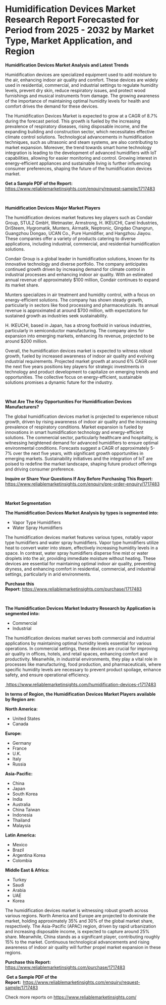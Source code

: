 <p><h1>Humidification Devices Market Research Report Forecasted for Period from 2025 -  2032 by Market Type, Market Application, and Region</h1></p><p><strong>Humidification Devices Market Analysis and Latest Trends</strong></p>
<p><p>Humidification devices are specialized equipment used to add moisture to the air, enhancing indoor air quality and comfort. These devices are widely used in residential, commercial, and industrial settings to regulate humidity levels, prevent dry skin, reduce respiratory issues, and protect wood furnishings and musical instruments from damage. The growing awareness of the importance of maintaining optimal humidity levels for health and comfort drives the demand for these devices.</p><p>The Humidification Devices Market is expected to grow at a CAGR of 8.7% during the forecast period. This growth is fueled by the increasing prevalence of respiratory diseases, rising disposable income, and the expanding building and construction sector, which necessitates effective climate control solutions. Technological advancements in humidification techniques, such as ultrasonic and steam systems, are also contributing to market expansion. Moreover, the trend towards smart home technology integration is leading to the development of advanced humidifiers with IoT capabilities, allowing for easier monitoring and control. Growing interest in energy-efficient appliances and sustainable living is further influencing consumer preferences, shaping the future of the humidification devices market.</p></p>
<p><strong>Get a Sample PDF of the Report:&nbsp;</strong> <a href="https://www.reliablemarketinsights.com/enquiry/request-sample/1717483?utm_campaign=2938&utm_medium=2&utm_source=Github&utm_content=ia&utm_term=25032025&utm_id=humidification-devices">https://www.reliablemarketinsights.com/enquiry/request-sample/1717483</a></p>
<p>&nbsp;</p>
<p><strong>Humidification Devices Major Market Players</strong></p>
<p><p>The humidification devices market features key players such as Condair Group, STULZ GmbH, Wetmaster, Armstrong, H. IKEUCHI, Carel Industries, DriSteem, Hygromatik, Munters, Airmatik, Neptronic, Qingdao Changrun, Guangzhou Dongao, UCAN Co., Pure Humidifier, and Hangzhou Jiayou. These companies offer a variety of products catering to diverse applications, including industrial, commercial, and residential humidification solutions.</p><p>Condair Group is a global leader in humidification solutions, known for its innovative technology and diverse portfolio. The company anticipates continued growth driven by increasing demand for climate control in industrial processes and enhancing indoor air quality. With an estimated annual revenue of approximately $100 million, Condair continues to expand its market share.</p><p>Munters specializes in air treatment and humidity control, with a focus on energy-efficient solutions. The company has shown steady growth, particularly in sectors like food processing and pharmaceuticals. Its annual revenue is approximated at around $700 million, with expectations for sustained growth as industries seek sustainability.</p><p>H. IKEUCHI, based in Japan, has a strong foothold in various industries, particularly in semiconductor manufacturing. The company aims for expansion into emerging markets, enhancing its revenue, projected to be around $200 million.</p><p>Overall, the humidification devices market is expected to witness robust growth, fueled by increased awareness of indoor air quality and evolving industrial requirements. Projected market growth at around 6% CAGR over the next five years positions key players for strategic investments in technology and product development to capitalize on emerging trends and opportunities. The collective focus on energy-efficient, sustainable solutions promises a dynamic future for the industry.</p></p>
<p>&nbsp;</p>
<p><strong>What Are The Key Opportunities For Humidification Devices Manufacturers?</strong></p>
<p><p>The global humidification devices market is projected to experience robust growth, driven by rising awareness of indoor air quality and the increasing prevalence of respiratory conditions. Market expansion is fueled by innovations in smart humidification technology and energy-efficient solutions. The commercial sector, particularly healthcare and hospitality, is witnessing heightened demand for advanced humidifiers to ensure optimal environmental conditions. Forecasts suggest a CAGR of approximately 5-7% over the next five years, with significant growth opportunities in emerging markets. Sustainability initiatives and the integration of IoT are poised to redefine the market landscape, shaping future product offerings and driving consumer preference.</p></p>
<p><strong>Inquire or Share Your Questions If Any Before Purchasing This Report:</strong> <a href="https://www.reliablemarketinsights.com/enquiry/pre-order-enquiry/1717483?utm_campaign=2938&utm_medium=2&utm_source=Github&utm_content=ia&utm_term=25032025&utm_id=humidification-devices">https://www.reliablemarketinsights.com/enquiry/pre-order-enquiry/1717483</a></p>
<p>&nbsp;</p>
<p><strong>Market Segmentation</strong></p>
<p><strong>The Humidification Devices Market Analysis by types is segmented into:</strong></p>
<p><ul><li>Vapor Type Humidifiers</li><li>Water Spray Humidifiers</li></ul></p>
<p><p>The humidification devices market features various types, notably vapor type humidifiers and water spray humidifiers. Vapor type humidifiers utilize heat to convert water into steam, effectively increasing humidity levels in a space. In contrast, water spray humidifiers disperse fine mist or water droplets into the air, providing immediate moisture without heating. These devices are essential for maintaining optimal indoor air quality, preventing dryness, and enhancing comfort in residential, commercial, and industrial settings, particularly in arid environments.</p></p>
<p><strong>Purchase this Report:&nbsp;</strong><a href="https://www.reliablemarketinsights.com/purchase/1717483?utm_campaign=2938&utm_medium=2&utm_source=Github&utm_content=ia&utm_term=25032025&utm_id=humidification-devices">https://www.reliablemarketinsights.com/purchase/1717483</a></p>
<p>&nbsp;</p>
<p><strong>The Humidification Devices Market Industry Research by Application is segmented into:</strong></p>
<p><ul><li>Commercial</li><li>Industrial</li></ul></p>
<p><p>The humidification devices market serves both commercial and industrial applications by maintaining optimal humidity levels essential for various operations. In commercial settings, these devices are crucial for improving air quality in offices, hotels, and retail spaces, enhancing comfort and productivity. Meanwhile, in industrial environments, they play a vital role in processes like manufacturing, food production, and pharmaceuticals, where specific humidity levels are necessary to prevent product spoilage, enhance safety, and ensure operational efficiency.</p></p>
<p><a href="https://www.reliablemarketinsights.com/humidification-devices-r1717483?utm_campaign=2938&utm_medium=2&utm_source=Github&utm_content=ia&utm_term=25032025&utm_id=humidification-devices">&nbsp;https://www.reliablemarketinsights.com/humidification-devices-r1717483</a></p>
<p><strong>In terms of Region, the Humidification Devices Market Players available by Region are:</strong></p>
<p>
    <p> <strong> North America: </strong>
        <ul>
            <li>United States</li>
            <li>Canada</li>
        </ul>
        </p> 
    <p> <strong> Europe: </strong>
        <ul>
            <li>Germany</li>
            <li>France</li>
            <li>U.K.</li>
            <li>Italy</li>
            <li>Russia</li>
        </ul>
        </p> 
    <p> <strong> Asia-Pacific: </strong>
        <ul>
            <li>China</li>
            <li>Japan</li>
            <li>South Korea</li>
            <li>India</li>
            <li>Australia</li>
            <li>China Taiwan</li>
            <li>Indonesia</li>
            <li>Thailand</li>
            <li>Malaysia</li>
        </ul>
        </p> 
    <p> <strong> Latin America: </strong>
        <ul>
            <li>Mexico</li>
            <li>Brazil</li>
            <li>Argentina Korea</li>
            <li>Colombia</li>
        </ul>
        </p> 
    <p> <strong> Middle East & Africa: </strong>
        <ul>
            <li>Turkey</li>
            <li>Saudi</li>
            <li>Arabia</li>
            <li>UAE</li>
            <li>Korea</li>
        </ul>
    </p>
    </p>
<p><p>The humidification devices market is witnessing robust growth across various regions. North America and Europe are projected to dominate the market, holding approximately 35% and 30% of the global market share, respectively. The Asia-Pacific (APAC) region, driven by rapid urbanization and increasing disposable income, is expected to capture around 25% share. Meanwhile, China stands as a significant player, contributing roughly 15% to the market. Continuous technological advancements and rising awareness of indoor air quality will further propel market expansion in these regions.</p></p>
<p><strong>Purchase this Report: </strong><a href="https://www.reliablemarketinsights.com/purchase/1717483?utm_campaign=2938&utm_medium=2&utm_source=Github&utm_content=ia&utm_term=25032025&utm_id=humidification-devices">https://www.reliablemarketinsights.com/purchase/1717483</a></p>
<p>&nbsp;<strong>Get a Sample PDF of the Report:&nbsp;&nbsp;</strong><a href="https://www.reliablemarketinsights.com/enquiry/request-sample/1717483?utm_campaign=2938&utm_medium=2&utm_source=Github&utm_content=ia&utm_term=25032025&utm_id=humidification-devices">https://www.reliablemarketinsights.com/enquiry/request-sample/1717483</a></p>
<p><strong></strong></p>
<p>Check more reports on <a href="https://www.reliablemarketinsights.com/?utm_campaign=2938&utm_medium=2&utm_source=Github&utm_content=ia&utm_term=25032025&utm_id=humidification-devices">https://www.reliablemarketinsights.com/</a></p>